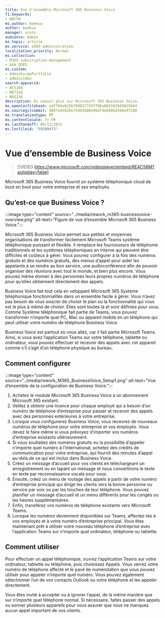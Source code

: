 ```yaml
---
title: Vue d’ensemble Microsoft 365 Business Voice
f1.keywords:
- NOCSH
ms.author: kwekua
author: kwekua
manager: scotv
audience: Admin
ms.topic: article
ms.service: o365-administration
localization_priority: Normal
ms.collection:
- M365-subscription-management
- Adm_O365
ms.custom:
- AdminSurgePortfolio
- adminvideo
search.appverid:
- BCS160
- MET150
- MOE150
description: En savoir plus sur Microsoft 365 Business Voice.
ms.openlocfilehash: edffbbe615b7098377297f96a6015929d5825694
ms.sourcegitcommit: d08fe0282be75483608e96df4e6986d346e97180
ms.translationtype: MT
ms.contentlocale: fr-FR
ms.lasthandoff: 09/12/2021
ms.locfileid: "59209473"
---
```

# <a name="overview-of-business-voice"></a>Vue d’ensemble de Business Voice

> [!VIDEO https://www.microsoft.com/videoplayer/embed/RE4C56M?autoplay=false]

Microsoft 365 Business Voice fournit un système téléphonique cloud de bout en bout pour votre entreprise et ses employés.

## <a name="what-is-business-voice"></a>Qu’est-ce que Business Voice ?

:::image type="content" source="../media/rework_m365-businessvoice-overview.png" alt-text="Figure de vue d’ensemble Microsoft 365 Business Voice.":::

Microsoft 365 Business Voice permet aux petites et moyennes organisations de transformer facilement Microsoft Teams système téléphonique puissant et flexible. Il remplace les fournisseurs de téléphonie traditionnels et les systèmes téléphoniques en interne qui peuvent être difficiles et coûteux à gérer. Vous pouvez configurer à la fois des numéros gratuits et des numéros gratuits, des menus d’appel pour aider les appelants à se rendre au bon service, une audioconférence afin de pouvoir organiser des réunions avec tout le monde, et bien plus encore. Vous pouvez même donner à des personnes leurs propres numéros de téléphone pour qu’elles obtiennent directement des appels.

Business Voice fait tout cela en veloppant Microsoft 365 Système téléphonique fonctionnalités dans un ensemble facile à gérer. Vous n’avez pas besoin de vous soucier de choisir le plan ou la fonctionnalité qui vous est le plus à même de choisir. Elles sont toutes là et sont définies pour vous. Comme Système téléphonique fait partie de Teams, vous pouvez transformer n’importe quel PC, Mac ou appareil mobile en un téléphone qui peut utiliser votre numéro de téléphone Business Voice.

Business Voice est partout où vous allez, car il fait partie Microsoft Teams. Ainsi, si vous avez l’application Teams sur votre téléphone, tablette ou ordinateur, vous pouvez effectuer et recevoir des appels avec cet appareil comme s’il s’agit d’un téléphone physique au bureau.

## <a name="how-to-set-up"></a>Comment configurer

:::image type="content" source="../media/rework_M365_BusinessVoice_Setup1.png" alt-text="Vue d’ensemble de la configuration de Business Voice.":::

1. Achetez le module Microsoft 365 Business Voice à un abonnement Microsoft 365 existant.
1. Veillez à obtenir une licence pour chaque employé qui a besoin d’un numéro de téléphone d’entreprise pour passer et recevoir des appels avec des personnes extérieures à votre entreprise.
1. Lorsque vous configurerez Business Voice, vous recevrez de nouveaux numéros de téléphone pour votre entreprise et vos employés. Vous devez le faire même si vous prévoyez d’importer vos numéros d’entreprise existants ultérieurement.
1. Si vous souhaitez des numéros gratuits ou la possibilité d’appeler n’importe quel numéro à l’international, achetez des crédits de communication pour votre entreprise, qui fournit des minutes d’appel au-delà de ce qui est inclus dans Business Voice.
1. Créez un message d’accueil pour vos clients en téléchargeant un enregistrement ou en tapant un message et nous convertirons le texte en texte par reconnaissance vocale pour vous.
1. Ensuite, créez un menu de routage des appels à partir de votre numéro d’entreprise principal qui dirige les clients vers la bonne personne ou service par voix ou par les touches de leur téléphone. Vous pouvez planifier un message d’accueil et un menu différents pour les congés ou les heures supplémentaires.
1. Enfin, transférez vos numéros de téléphone existants vers Microsoft Teams.
1. Lorsque les numéros deviennent disponibles sur Teams, affectez-les à vos employés et à votre numéro d’entreprise principal. Vous êtes maintenant prêt à utiliser votre nouveau téléphone d’entreprise avec l’application Teams sur n’importe quel ordinateur, téléphone ou tablette.

## <a name="how-to-use"></a>Comment utiliser

Pour effectuer un appel téléphonique, ouvrez l’application Teams sur votre ordinateur, tablette ou téléphone, puis choisissez Appels. Vous verrez votre numéro de téléphone affecté et le pavé de numérotation que vous pouvez utiliser pour appeler n’importe quel numéro. Vous pouvez également sélectionner l’un de vos contacts Outlook ou votre téléphone et les appeler directement.

Vous êtes invité à accepter ou à ignorer l’appel, de la même manière que sur n’importe quel téléphone normal. Si nécessaire, faites passer des appels ou sonner plusieurs appareils pour vous assurer que vous ne manquez aucun appel important de vos clients.